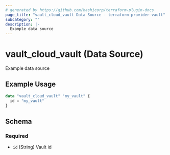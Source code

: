 ```yaml
---
# generated by https://github.com/hashicorp/terraform-plugin-docs
page_title: "vault_cloud_vault Data Source - terraform-provider-vault"
subcategory: ""
description: |-
  Example data source
---
```


# vault_cloud_vault (Data Source)

Example data source

## Example Usage

```terraform
data "vault_cloud_vault" "my_vault" {
  id = "my_vault"
}
```

<!-- schema generated by tfplugindocs -->
## Schema

### Required

- `id` (String) Vault id
